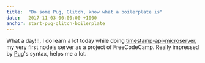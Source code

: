 ```yaml
---
title:  "Do some Pug, Glitch, know what a boilerplate is"
date:   2017-11-03 00:00:00 +1000
anchor: start-pug-glitch-boilerplate
---
```

What a day!!!, I do learn a lot today while doing [timestamp-api-microserver](https://github.com/iamstevendao/timestamp-api), my very first nodejs server as a project of FreeCodeCamp. Really impressed by [Pug](https://github.com/pugjs/pug)'s syntax, helps me a lot. 